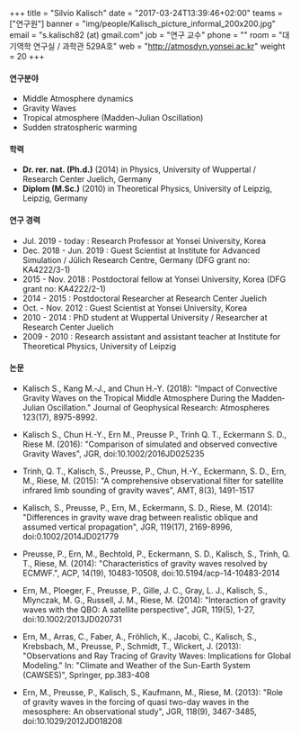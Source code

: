 +++
title = "Silvio Kalisch"
date = "2017-03-24T13:39:46+02:00"
teams = ["연구원"]
banner = "img/people/Kalisch_picture_informal_200x200.jpg"
email = "s.kalisch82 (at) gmail.com"
job = "연구 교수"
phone = ""
room = "대기역학 연구실 / 과학관 529A호"
web = "http://atmosdyn.yonsei.ac.kr"
weight = 20
+++

#### 연구분야
+ Middle Atmosphere dynamics
+ Gravity Waves
+ Tropical atmosphere (Madden-Julian Oscillation) 
+ Sudden stratospheric warming

#### 학력
+ **Dr. rer. nat. (Ph.d.)** (2014) in Physics, University of Wuppertal / Research Center Juelich, Germany
+ **Diplom (M.Sc.)** (2010) in Theoretical Physics, University of Leipzig, Leipzig, Germany
 
#### 연구 경력
+ Jul. 2019 - today : Research Professor at Yonsei University, Korea
+ Dec. 2018 - Jun. 2019 : Guest Scientist at Institute for Advanced Simulation / Jülich Research Centre, Germany (DFG grant no: KA4222/3-1)
+ 2015 - Nov. 2018 : Postdoctoral fellow at Yonsei University, Korea (DFG grant no: KA4222/2-1) 
+ 2014 - 2015 : Postdoctoral Researcher at Research Center Juelich
+ Oct. - Nov. 2012 : Guest Scientist at Yonsei University, Korea
+ 2010 - 2014 : PhD student at Wuppertal University / Researcher at Research Center Juelich
+ 2009 - 2010 : Research assistant and assistant teacher at Institute for Theoretical Physics, University of Leipzig


#### 논문
+ Kalisch S., Kang M.‐J., and Chun H.‐Y. (2018): "Impact of Convective Gravity Waves on the Tropical Middle Atmosphere During the Madden‐Julian Oscillation." Journal of Geophysical Research: Atmospheres 123(17), 8975-8992.

+ Kalisch S., Chun H.-Y., Ern M., Preusse P., Trinh Q. T., Eckermann S. D., Riese M.
(2016): "Comparison of simulated and observed convective Gravity Waves", JGR,
doi:10.1002/2016JD025235

+ Trinh, Q. T., Kalisch, S., Preusse, P., Chun, H.-Y., Eckermann, S. D., Ern, M.,
Riese, M. (2015): "A comprehensive observational filter for satellite infrared limb
sounding of gravity waves", AMT, 8(3), 1491-1517

+ Kalisch, S., Preusse, P., Ern, M., Eckermann, S. D., Riese, M. (2014): "Differences
in gravity wave drag between realistic oblique and assumed vertical propagation",
JGR, 119(17), 2169-8996, doi:0.1002/2014JD021779

+ Preusse, P., Ern, M., Bechtold, P., Eckermann, S. D., Kalisch, S., Trinh, Q. T.,
Riese, M. (2014): "Characteristics of gravity waves resolved by ECMWF.", ACP,
14(19), 10483-10508, doi:10.5194/acp-14-10483-2014

+ Ern, M., Ploeger, F., Preusse, P., Gille, J. C., Gray, L. J., Kalisch, S., Mlynczak, M.
G., Russell, J. M., Riese, M. (2014): "Interaction of gravity waves with the QBO: A
satellite perspective", JGR, 119(5), 1-27, doi:10.1002/2013JD020731

+ Ern, M., Arras, C., Faber, A., Fröhlich, K., Jacobi, C., Kalisch, S., Krebsbach, M.,
Preusse, P., Schmidt, T., Wickert, J. (2013): "Observations and Ray Tracing of
Gravity Waves: Implications for Global Modeling." In: "Climate and Weather of the
Sun-Earth System (CAWSES)", Springer, pp.383-408

+ Ern, M., Preusse, P., Kalisch, S., Kaufmann, M., Riese, M. (2013): "Role of gravity
waves in the forcing of quasi two-day waves in the mesosphere: An observational
study", JGR, 118(9), 3467-3485, doi:10.1029/2012JD018208
 
